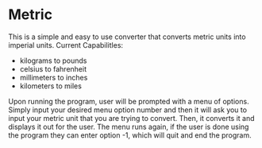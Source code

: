 # Metric


This is a simple and easy to use converter that converts metric units into imperial units. 
Current Capabilitles:
- kilograms to pounds
- celsius to fahrenheit
- millimeters to inches
- kilometers to miles

Upon running the program, user will be prompted with a menu of options. Simply input your desired menu option number and then it will ask you to input your metric unit that you are trying to convert. 
Then, it converts it and displays it out for the user. The menu runs again, if the user is done using the program they can enter option -1, which will quit and end the program.

